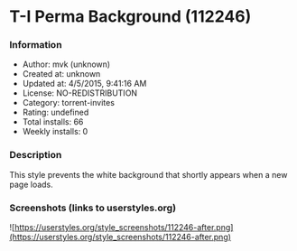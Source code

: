 # T-I Perma Background (112246)

### Information
- Author: mvk (unknown)
- Created at: unknown
- Updated at: 4/5/2015, 9:41:16 AM
- License: NO-REDISTRIBUTION
- Category: torrent-invites
- Rating: undefined
- Total installs: 66
- Weekly installs: 0


### Description
This style prevents the white background that shortly appears when a new page loads.


### Screenshots (links to userstyles.org)
![https://userstyles.org/style_screenshots/112246-after.png](https://userstyles.org/style_screenshots/112246-after.png)


